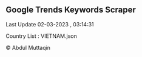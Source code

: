 

## Google Trends Keywords Scraper 
 
Last Update 02-03-2023 , 03:14:31

Country List :
VIETNAM.json



© Abdul Muttaqin 
